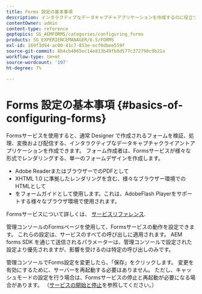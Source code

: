 ```yaml
---
title: Forms 設定の基本事項
description: インタラクティブなデータキャプチャアプリケーションを作成するのに役立つ様々なフォームサービスについて説明します。
contentOwner: admin
content-type: reference
geptopics: SG_AEMFORMS/categories/configuring_forms
products: SG_EXPERIENCEMANAGER/6.5/FORMS
exl-id: 169f3d94-ac00-41c7-853e-ecf0dbee559f
source-git-commit: 8b4cb4065ec14e813b49fb0d577c372790c9b21a
workflow-type: tm+mt
source-wordcount: '197'
ht-degree: 7%

---
```


# Forms 設定の基本事項 {#basics-of-configuring-forms}

Formsサービスを使用すると、通常 Designer で作成されるフォームを検証、処理、変換および配信する、インタラクティブなデータキャプチャクライアントアプリケーションを作成できます。 フォーム作成者は、Formsサービスが様々な形式でレンダリングする、単一のフォームデザインを作成します。

* Adobe ReaderまたはブラウザーでのPDFとして
* XHTML 1.0 に準拠したレンダリングを含む、様々なブラウザー環境でのHTMLとして
* をフォームガイドとして使用します。これは、AdobeFlash Playerをサポートする様々なブラウザ環境で使用されます。

Formsサービスについて詳しくは、 [サービスリファレンス](https://www.adobe.com/go/learn_aemforms_services_63).

管理コンソールのFormsページを使用して、Formsサービスの動作を設定できます。 これらの設定は、サービスのすべての呼び出しに適用されます。 AEM forms SDK を通じて送信されるパラメーターは、管理コンソールで設定された設定より優先されますが、影響を受けるのは特定の呼び出しのみです。

管理コンソールでForms設定を変更したら、「保存」をクリックします。 変更を有効にするために、サーバーを再起動する必要はありません。 ただし、キャッシュモードの設定を行う場合は、Formsサービスの停止と再起動が必要になる場合があります。 （[サービスの開始と停止](/help/forms/using/admin-help/starting-stopping-services.md#starting-and-stopping-services)を参照してください。）
